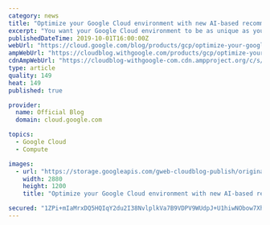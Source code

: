 ```yaml
---
category: news
title: "Optimize your Google Cloud environment with new AI-based recommenders"
excerpt: "You want your Google Cloud environment to be as unique as your organization, configured for optimal security, cost and efficiency. We are excited to offer new recommenders for Google Cloud Platform (GCP) in beta, which automatically suggest ways to make your cloud deployment more secure and cost-effective,"
publishedDateTime: 2019-10-01T16:00:00Z
webUrl: "https://cloud.google.com/blog/products/gcp/optimize-your-google-cloud-environment-with-new-ai-based-recommenders/"
ampWebUrl: "https://cloudblog.withgoogle.com/products/gcp/optimize-your-google-cloud-environment-with-new-ai-based-recommenders/amp/"
cdnAmpWebUrl: "https://cloudblog-withgoogle-com.cdn.ampproject.org/c/s/cloudblog.withgoogle.com/products/gcp/optimize-your-google-cloud-environment-with-new-ai-based-recommenders/amp/"
type: article
quality: 149
heat: 149
published: true

provider:
  name: Official Blog
  domain: cloud.google.com

topics:
  - Google Cloud
  - Compute

images:
  - url: "https://storage.googleapis.com/gweb-cloudblog-publish/original_images/GCP_security.jpg"
    width: 2880
    height: 1200
    title: "Optimize your Google Cloud environment with new AI-based recommenders"

secured: "1ZPi+mIaMrxDQ5HQIqY2du2I38NvlplkVa7B9VDPV9WUdpJ+U1hiwNObow7Xh3EMv94mr+rX0c1kVj7DJYmsdwmo2k8SLMRzKfD4oTKTLIcqWM+pZn8e7NLxrZqUE9QxuXANowEkI1sEzXRcIqLNxtWzlF+S/2Pm0GVpbg6L6GQSb13ui2YO23KwVGD2eMg+YSIXYO/5nK9RK0AqEJBtQqwLvnQZId3dWqxE7lD4cyuG29KCU6trfY9xAJBZl0r1lnXEds5mtbpkeXLDaY06Fo6MmMP84st/UBDz+AjRcw0NaGzFIgSYDUfthtckIpDVLvniojd7EhAZ7D+JGgdhtw==;++16IAyGKF8UqRsVFkx58Q=="
---
```


